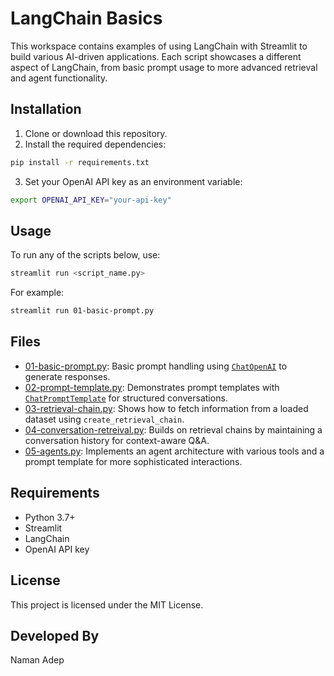 # LangChain Basics

This workspace contains examples of using LangChain with Streamlit to build various AI-driven applications. Each script showcases a different aspect of LangChain, from basic prompt usage to more advanced retrieval and agent functionality.

## Installation

1. Clone or download this repository.
2. Install the required dependencies:
```sh
pip install -r requirements.txt
```
3. Set your OpenAI API key as an environment variable:
```sh
export OPENAI_API_KEY="your-api-key"
```

## Usage

To run any of the scripts below, use:
```sh
streamlit run <script_name.py>
```

For example:
```sh
streamlit run 01-basic-prompt.py
```

## Files

- [01-basic-prompt.py](01-basic-prompt.py): Basic prompt handling using [`ChatOpenAI`](01-basic-prompt.py) to generate responses.  
- [02-prompt-template.py](02-prompt-template.py): Demonstrates prompt templates with [`ChatPromptTemplate`](02-prompt-template.py) for structured conversations.  
- [03-retrieval-chain.py](03-retrieval-chain.py): Shows how to fetch information from a loaded dataset using `create_retrieval_chain`.  
- [04-conversation-retreival.py](04-conversation-retreival.py): Builds on retrieval chains by maintaining a conversation history for context-aware Q&A.  
- [05-agents.py](05-agents.py): Implements an agent architecture with various tools and a prompt template for more sophisticated interactions.

## Requirements

- Python 3.7+
- Streamlit
- LangChain
- OpenAI API key

## License

This project is licensed under the MIT License.

## Developed By

Naman Adep
